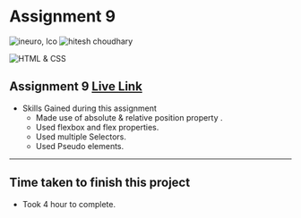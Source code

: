 # Assignment 9

![ineuro, lco](https://img.shields.io/badge/iNeuron-LCO-green)
![hitesh choudhary](https://img.shields.io/badge/Hitesh--Choudhary-Full--stack--JS--bootcamp-red)

![HTML & CSS](https://img.shields.io/badge/HTML-CSS-orange)

## Assignment 9 [Live Link](https://live-project-09.netlify.app/)

- Skills Gained during this assignment
  - Made use of absolute & relative position property .
  - Used flexbox and flex properties.
  - Used multiple Selectors.
  - Used Pseudo elements.

---

## Time taken to finish this project

- Took 4 hour to complete.
